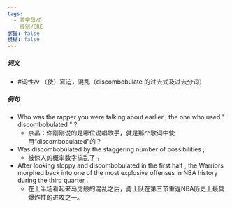 ```yaml
---
tags:
  - 首字母/D
  - 级别/GRE
掌握: false
模糊: false
---
```

##### 词义
- #词性/v  （使）窘迫，混乱（discombobulate 的过去式及过去分词）
##### 例句
- Who was the rapper you were talking about earlier , the one who used " discombobulated " ?
	- 京晶：你刚刚说的是哪位说唱歌手，就是那个歌词中使用“discombobulated”的？
- Was discombobulated by the staggering number of possibilities ;
	- 被惊人的概率数字搞乱了；
- After looking sloppy and discombobulated in the first half , the Warriors morphed back into one of the most explosive offenses in NBA history during the third quarter .
	- 在上半场看起来马虎般的混乱之后，勇士队在第三节重返NBA历史上最具爆炸性的进攻之一。
